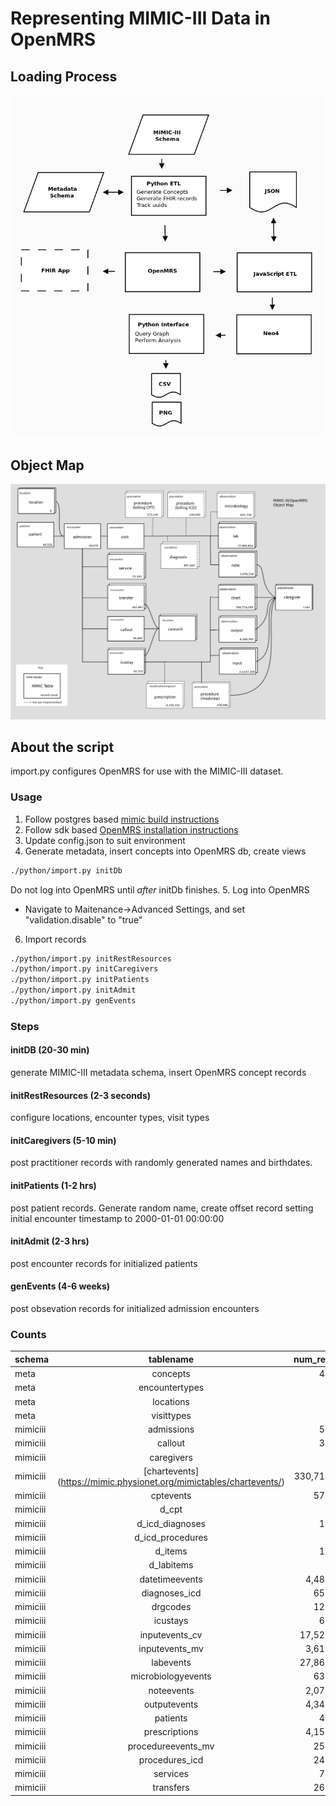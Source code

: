 # Representing MIMIC-III Data in OpenMRS
## Loading Process
![alt text](https://github.com/EpistasisLab/mrsman/blob/master/docs/process.png "Loading Process")
## Object Map
![alt text](https://github.com/EpistasisLab/mrsman/blob/master/docs/graph.png "MIMIC/OpenMRS object map")
## About the script
import.py configures OpenMRS for use with the MIMIC-III dataset. 
### Usage
1. Follow postgres based [mimic build instructions](https://github.com/EpistasisLab/mimic-code/tree/master/buildmimic/postgres)
2. Follow sdk based [OpenMRS installation instructions](https://wiki.openmrs.org/display/docs/OpenMRS+SDK)
3. Update config.json to suit environment
4. Generate metadata, insert concepts into OpenMRS db, create views
```bash
./python/import.py initDb
```
Do not log into OpenMRS until *after* initDb finishes.
5. Log into OpenMRS
- Navigate to Maitenance->Advanced Settings, and set "validation.disable" to "true"
6. Import records
```bash
./python/import.py initRestResources
./python/import.py initCaregivers
./python/import.py initPatients
./python/import.py initAdmit
./python/import.py genEvents
```
### Steps
#### initDB (20-30 min)
generate MIMIC-III metadata schema, insert OpenMRS concept records
#### initRestResources (2-3 seconds)
configure locations, encounter types, visit types
#### initCaregivers (5-10 min)
post practitioner records with randomly generated names and birthdates.
#### initPatients (1-2 hrs)
post patient records.  Generate random name, create offset record setting initial encounter timestamp to 2000-01-01 00:00:00 
#### initAdmit (2-3 hrs)
post encounter records for initialized patients
#### genEvents (4-6 weeks)
post obsevation records for initialized admission encounters

### Counts
| schema |      tablename|      num_records
| ------------- |:-------------:| -----:|
meta |  concepts |      44,615
meta |  encountertypes |        4
meta |  locations |     54
meta |  visittypes |    4
mimiciii |      admissions |    58,976
mimiciii |      callout |  34,499 
mimiciii |      caregivers |    7,567
mimiciii |      [chartevents] (https://mimic.physionet.org/mimictables/chartevents/) |   330,714,033
mimiciii |      cptevents |     573,146
mimiciii |      d_cpt | 134
mimiciii |      d_icd_diagnoses |       14,567
mimiciii |      d_icd_procedures | 3,882
mimiciii |      d_items |       12,487
mimiciii |      d_labitems |    753
mimiciii |      datetimeevents |        4,486,425
mimiciii |      diagnoses_icd | 651,047
mimiciii |      drgcodes |      125,557
mimiciii |      icustays |      61,532
mimiciii |      inputevents_cv |        17,527,936
mimiciii |      inputevents_mv |        3,619,423
mimiciii |      labevents |     27,860,624
mimiciii |      microbiologyevents |    631,726
mimiciii |      noteevents |    2,078,216
mimiciii |      outputevents |  4,349,263
mimiciii |      patients |      46,520
mimiciii |      prescriptions | 4,156,310
mimiciii |      procedureevents_mv |    258,066
mimiciii |      procedures_icd |        240,095
mimiciii |      services |      73,343
mimiciii |      transfers |     261,897

